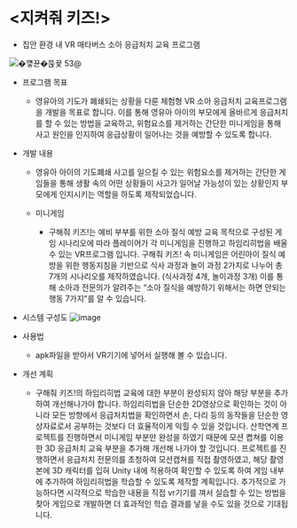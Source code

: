 # <지켜줘 키즈!>
- 집안 환경 내 VR 매타버스 소아 응급처치 교육 프로그램

![�꺻뀬�뚡뀿 53@](https://user-images.githubusercontent.com/84065558/216533024-cd483eb6-d1cd-4a15-aa55-ccc67a33705c.png)

- 프로그램 목표
  - 영유아의 기도가 폐쇄되는 상황을 다룬 체험형 VR 소아 응급처치 교육프로그램을 개발을 목표로 합니다. 이를 통해 영유아 아이의 부모에게 올바르게 응급처치를 할 수 있는 방법을 교육하고, 위험요소를 제거하는 간단한 미니게임을
통해 사고 원인을 인지하여 응급상황이 일어나는 것을 예방할 수 있도록 합니다.

- 개발 내용
  - 영유아 아이의 기도폐쇄 사고를 일으킬 수 있는 위험요소를 제거하는 간단한 게임들을 통해 생활 속의 어떤 상황들이 사고가 일어날 가능성이 있는 상황인지 부모에게 인지시키는 역할을 하도록 제작되었습니다.

  - 미니게임
    - 구해줘 키즈!는 예비 부부를 위한 소아 질식 예방 교육 목적으로 구성된 게임 시나리오에 따라 플레이어가 각 미니게임을 진행하고 하임리히법을 배울 수 있는 VR프로그램 입니다. 구해줘 키즈! 속 미니게임은 어린아이 질식 예방을 위한 행동지침을 기반으로 식사 과정과 놀이 과정 2가지로 나누어 총 7개의 시나리오를 제작하였습니다. (식사과정 4개, 놀이과정 3개) 이를 통해 소아과 전문의가 알려주는 “소아 질식을 예방하기 위해서는 하면 안되는 행동 7가지”를 알 수 있습니다. 

- 시스템 구성도
![image](https://user-images.githubusercontent.com/84065558/216535312-80f69af1-4e40-4867-85f3-ebcbb48f451d.png)

- 사용법
  - apk파일을 받아서 VR기기에 넣어서 실행해 볼 수 있습니다.

- 개선 계획
  - 구해줘 키즈!의 하임리히법 교육에 대한 부분이 완성되지 않아 해당 부분을 추가하여 개선해나가야 합니다. 하임리히법을 단순한 2D영상으로 확인하는 것이 아니라 모든 방향에서 응급처치법을 확인하면서 손, 다리 등의 동작들을 단순한 영상자료로서 공부하는 것보다 더 효율적이게 익힐 수 있을 것입니다. 산학연계 프로젝트를 진행하면서 미니게임 부분만 완성을 하였기 때문에 모션 켭쳐를 이용한 3D 응급처치 교육 부분을 추가해 개선해 나가야 할 것입니다. 프로젝트를 진행하면서 응급처치 전문의를 초청하여 모션캡쳐를 직접 촬영하였고, 해당 촬영본에 3D 캐릭터를 입혀 Unity 내에 적용하여 확인할 수 있도록 하여 게임 내부에 추가하여 하임리히법을 학습할 수 있도록 제작할 계획입니다. 추가적으로 가능하다면 시각적으로 학습한 내용을 직접 vr기기를 껴서 실습할 수 있는 방법을 찾아 게임으로 개발하면 더 효과적인 학습 결과를 낳을 수도 있을 것으로 기대됩니다.
